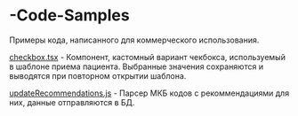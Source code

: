 # -Code-Samples
Примеры кода, написанного для коммерческого использования.

[checkbox.tsx](https://github.com/Mityukova/-Code-Samples/blob/main/checkbox.tsx) -  Компонент, кастомный вариант чекбокса, используемый в шаблоне приема пациента. Выбранные значения сохраняются и выводятся при повторном открытии шаблона. 


 [updateRecommendations.js](https://github.com/Mityukova/-Code-Samples/blob/main/%20updateRecommendations.js ) - Парсер МКБ кодов с рекоммендациями для них, данные отправляются в БД.


